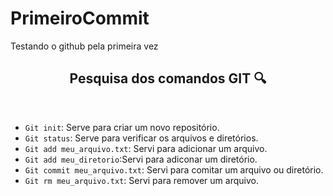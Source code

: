 # PrimeiroCommit
Testando o github pela primeira vez 
<br>
<h2 align="center"> Pesquisa dos comandos GIT 🔍</h2>
<br> 

- `Git init`: Serve para criar um novo repositório.
- `Git status`: Serve para verificar os arquivos e diretórios.
- `Git add meu_arquivo.txt`: Servi para adicionar um arquivo.
- `Git add meu_diretorio`:Servi para adiconar um diretório.
- `Git commit meu_arquivo.txt`: Servi para comitar um arquivo ou diretório.
- `Git rm meu_arquivo.txt`: Servi para remover um arquivo.

